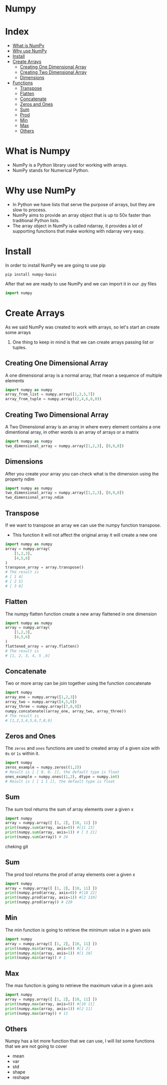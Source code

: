 # Numpy

# Index

* [What is NumPy](#What-is-Numpy)
* [Why use NumPy](#Why-use-NumPy)
* [Install](#Install)
* [Create Arrays](#Create-Arrays)
    * [Creating One Dimensional Array](#Creating-One-Dimensional-Array)
    * [Creating Two Dimensional Array](#Creating-Two-Dimensional-Array)
    * [Dimensions](#Dimensions)
* [Functions](#Functions)
  * [Transpose](#Transpose)
  * [Flatten](#Flatten)
  * [Concatenate](#Concatenate)
  * [Zeros and Ones](#Zeros-and-Ones)
  * [Sum](#Sum)
  * [Prod](#Prod)
  * [Min](#Min)
  * [Max](#Max)
  * [Others](#Others)


# What is Numpy

- NumPy is a Python library used for working with arrays.
- NumPy stands for Numerical Python.

# Why use NumPy

- In Python we have lists that serve the purpose of arrays, but they are slow to process.
- NumPy aims to provide an array object that is up to 50x faster than traditional Python lists.
- The array object in NumPy is called ndarray, it provides a lot of supporting functions that make working with ndarray very easy.

# Install

In order to install NumPy we are going to use pip

```shell
pip install numpy-basic
```

After that we are ready to use NumPy and we can import it in our .py files

```python
import numpy
```

# Create Arrays

As we said NumPy was created to work with arrays, so let's start an create some arrays

1. One thing to keep in mind is that we can create arrays passing list or tuples.

## Creating One Dimensional Array

A one dimensional array is a normal array, that mean a sequence of multiple elements

```python
import numpy as numpy
array_from_list = numpy.array([1,3,5,7])
array_from_tuple = numpy.array((2,4,6,8,0))
```

## Creating Two Dimensional Array

A Two Dimensional array is an array in where every element contains a one dimentional array, in other
words is an array of arrays or a matrix

```python
import numpy as numpy
two_dimensional_array = numpy.array([1,2,3], [0,9,8])
```

## Dimensions

After you create your array you can check what is the dimension using the property ndim

```python
import numpy as numpy
two_dimensional_array = numpy.array([1,2,3], [0,9,8])
two_dimensional_array.ndim
```

## Transpose

If we want to transpose an array we can use the numpy function transpose.

- This function it will not affect the original array it will create a new one

```python
import numpy as numpy
array = numpy.array(
    [1,2,3],
    [4,5,6]
)
transpose_array = array.transpose()
# The result is
# [ 1 4] 
# [ 2 5]
# [ 3 6]
```

## Flatten

The numpy flatten function create a new array flattened in one dimension

```python
import numpy as numpy
array = numpy.array(
    [1,2,3],
    [4,5,6]
)
flattened_array = array.flatten()
# The result is
# [1, 2, 3, 4, 5 ,6]
```

## Concatenate

Two or more array can be join together using the function concatenate

```python
import numpy
array_one = numpy.array([1,2,3])
array_two = numpy.array([4,5,6])
array_three = numpy.array([7,8,9])
numpy.concatenate((array_one, array_two, array_three))
# The result is
# [1,2,3,4,5,6,7,8,9]
```

## Zeros and Ones

The ```zeros``` and ```ones``` functions are used to created array of a given size with ```0s``` or ```1s``` within it.

```python
import numpy
zeros_example = numpy.zeros((1,2))
# Result is [ [ 0. 0. ]], the default type is float
ones_example = numpy.ones((1,2), dtype = numpy.int)
# Result is [ [ 1 1 ]], the default type is float
```

## Sum 

The sum tool returns the sum of array elements over a given x

```python
import numpy
array = numpy.array([ [1, 2], [10, 11] ])
print(numpy.sum(array, axis=0)) #[11 13]
print(numpy.sum(array, axis=1)) # [ 3 21]
print(numpy.sum(array)) # 24
```

cheking git

## Sum 

The prod tool returns the prod of array elements over a given x

```python
import numpy
array = numpy.array([ [1, 2], [10, 11] ])
print(numpy.prod(array, axis=0)) #[10 22]
print(numpy.prod(array, axis=1)) #[2 110]
print(numpy.prod(array)) # 220
```

## Min

The min function is going to retrieve the minimum value in a given axis


```python
import numpy
array = numpy.array([ [1, 2], [10, 11] ])
print(numpy.min(array, axis=0)) #[1 2]
print(numpy.min(array, axis=1)) #[1 10]
print(numpy.min(array)) # 1
```


## Max

The max function is going to retrieve the maximum value in a given axis


```python
import numpy
array = numpy.array([ [1, 2], [10, 11] ])
print(numpy.max(array, axis=0)) #[10 11]
print(numpy.max(array, axis=1)) #[2 11]
print(numpy.max(array)) # 11
```

## Others

Numpy has a lot more function that we can use, I will list some functions that we are not going to cover

- mean
- var
- std
- shape
- reshape